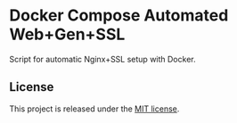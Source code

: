# Docker Compose Automated Web+Gen+SSL

Script for automatic Nginx+SSL setup with Docker.

## License

This project is released under the [MIT license](license.txt).

